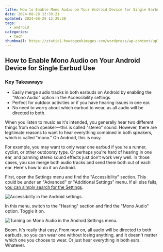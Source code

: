 ```yaml
---
title: How to Enable Mono Audio on Your Android Device for Single Earbud Use
date: 2024-08-28 13:30:21
updated: 2024-08-29 12:29:20
tags:
  - android
categories:
  - tech
thumbnail: https://static1.howtogeekimages.com/wordpress/wp-content/uploads/2023/08/person-holding-an-soundpeats-air4-aptx-lossless-wireless-earbud-1.jpg
---
```


## How to Enable Mono Audio on Your Android Device for Single Earbud Use

### Key Takeaways

* Easily merge audio tracks in both earbuds on Android by enabling the "Mono Audio" option in the Accessibility settings.
* Perfect for outdoor activities or if you have hearing issues in one ear.
* No need to worry about which earbud to wear, as all audio will be directed to both.

 When you listen to music as it's intended, you generally hear two different things from each speaker—this is called "stereo" sound. However, there are legitimate reasons to want to hear everything combined in both speakers, which is called "mono." On Android, this is easy.

 For example, you may want to only wear one earbud if you're a runner, cyclist, or other outdoorsy type. Or perhaps you're hard of hearing in one ear, and panning stereo sound effects just don't work very well. In those cases, you can merge both audio tracks and send them both out of each ear. Here's how to do it on Android.

 First, open the Settings menu and find the "Accessibility" section. This could be under an "Advanced" or "Additional Settings" menu. If all else fails, [you can simply search for the Settings](https://desktop-recording.techidaily.com/in-2024-simplify-virtual-collaboration-a-zoom-setup-overview/).

![Accessibility in the Android settings.](https://static1.howtogeekimages.com/wordpress/wp-content/uploads/2023/12/screenshot_2023-12-05-17-06-00-91_fc704e6b13c4fb26bf5e411f75da84f2.jpg) 

 In this menu, switch to the "Hearing" section and find the "Mono Audio" option. Toggle it on.

![Turning on Mono Audio in the Android Settings menu.](https://static1.howtogeekimages.com/wordpress/wp-content/uploads/2023/12/screenshot_2023-12-05-17-06-13-43_fc704e6b13c4fb26bf5e411f75da84f2.jpg) 

 Boom. It's really that easy. From now on, all audio will be directed to both earbuds, so you can wear one without losing anything, and it doesn't matter which one you choose to wear. Or just hear everything in both ears. Whatever.

<ins class="adsbygoogle"
     style="display:block"
     data-ad-format="autorelaxed"
     data-ad-client="ca-pub-7571918770474297"
     data-ad-slot="1223367746"></ins>



<ins class="adsbygoogle"
     style="display:block"
     data-ad-client="ca-pub-7571918770474297"
     data-ad-slot="8358498916"
     data-ad-format="auto"
     data-full-width-responsive="true"></ins>
